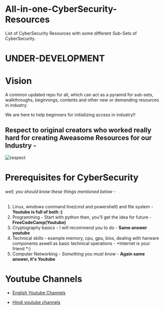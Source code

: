 # All-in-one-CyberSecurity-Resources
List of CyberSecurity Resources with some different Sub-Sets of CyberSecurity.

# UNDER-DEVELOPMENT

# Vision  
A common updated repo for all, which can act as a pyramid for sub-sets, walkthroughs, beginnings, contents and other new or demanding resources in industry. 

We are here to help beginners for initializing access in industry!!

## Respect to  original creators who worked really hard for creating Aweasome Resources for our Industry -

![respect](https://user-images.githubusercontent.com/71017420/187759532-30ab6b9b-416a-475c-9915-26f71c91c0ca.jpeg)

# Prerequisites for CyberSecurity

###### well, you should know these things mentioned below - 
1. Linux, windows command line(cmd and powershell) and file system - **Youtube is full of both :)**
2. Programming - Start with python then, you'll get the idea for future -  **FreeCodeCamp(Youtube)**
3. Cryptography basics - I will recommend you to do  -  **Same answer youtube**
4. Technical skills - example memory, cpu, gpu, bios, dealing with harware components aswell as basic technical operations - *Internet is your friend *:)
5. Computer Networking - *Something you must know* - **Again same answer, it's Youtube**

# Youtube Channels

* [English Youtube Channels](https://github.com/vatsalgupta67/All-in-one-CyberSecurity-Resources/blob/main/Common-English-Youtube-Channels)


* [Hindi youtube channels](https://github.com/vatsalgupta67/All-in-one-CyberSecurity-Resources/blob/main/Common-Hindi-Youtube-Channels)
